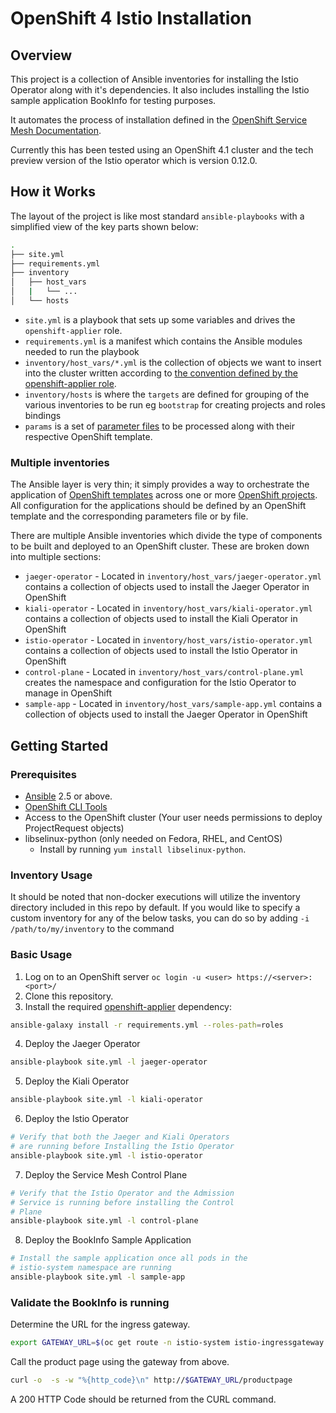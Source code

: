 # OpenShift 4 Istio Installation

## Overview

This project is a collection of Ansible inventories for installing the Istio Operator along with it's dependencies.  It also includes installing the Istio sample application BookInfo for testing purposes.

It automates the process of installation defined in the [OpenShift Service Mesh Documentation](https://docs.openshift.com/container-platform/4.1/service_mesh/service_mesh_install/installing-ossm.html).


Currently this has been tested using an OpenShift 4.1 cluster and the tech preview version of the Istio operator which is version 0.12.0.

## How it Works
The layout of the project is like most standard `ansible-playbooks` with a simplified view of the key parts shown below:
```bash
.
├── site.yml
├── requirements.yml
├── inventory
│   ├── host_vars
│   |   └── ...
│   └── hosts
```
 * `site.yml` is a playbook that sets up some variables and drives the `openshift-applier` role.
 * `requirements.yml` is a manifest which contains the Ansible modules needed to run the playbook 
 * `inventory/host_vars/*.yml` is the collection of objects we want to insert into the cluster written according to [the convention defined by the openshift-applier role](https://github.com/redhat-cop/openshift-applier/tree/master/roles/openshift-applier#sourcing-openshift-object-definitions).
 * `inventory/hosts` is where the `targets` are defined for grouping of the various inventories to be run eg `bootstrap` for creating projects and roles bindings
 * `params` is a set of [parameter files](https://docs.openshift.com/container-platform/;latest/dev_guide/templates.html#templates-parameters) to be processed along with their respective OpenShift template.

### Multiple inventories
The Ansible layer is very thin; it simply provides a way to orchestrate the application of [OpenShift templates](https://docs.openshift.com/container-platform/latest/dev_guide/templates.html) across one or more [OpenShift projects](https://docs.openshift.com/container-platform/latest/architecture/core_concepts/projects_and_users.html#projects). All configuration for the applications should be defined by an OpenShift template and the corresponding parameters file or by file.

There are multiple Ansible inventories which divide the type of components to be built and deployed to an OpenShift cluster. These are broken down into multiple sections:
* `jaeger-operator` - Located in `inventory/host_vars/jaeger-operator.yml` contains a collection of objects used to install the Jaeger Operator in OpenShift
* `kiali-operator` - Located in `inventory/host_vars/kiali-operator.yml` contains a collection of objects used to install the Kiali Operator in OpenShift
* `istio-operator` - Located in `inventory/host_vars/istio-operator.yml` contains a collection of objects used to install the Istio Operator in OpenShift
* `control-plane` - Located in `inventory/host_vars/control-plane.yml` creates the namespace and configuration for the Istio Operator to manage in OpenShift
* `sample-app` - Located in `inventory/host_vars/sample-app.yml` contains a collection of objects used to install the Jaeger Operator in OpenShift

## Getting Started

### Prerequisites 

* [Ansible](http://docs.ansible.com/ansible/latest/intro_installation.html) 2.5 or above.
* [OpenShift CLI Tools](https://docs.openshift.com/container-platform/latest/cli_reference/get_started_cli.html)
* Access to the OpenShift cluster (Your user needs permissions to deploy ProjectRequest objects)
* libselinux-python (only needed on Fedora, RHEL, and CentOS)
  - Install by running `yum install libselinux-python`.

### Inventory Usage
It should be noted that non-docker executions will utilize the inventory directory included in this repo by default. If you would like to specify a custom inventory for any of the below tasks, you can do so by adding `-i /path/to/my/inventory` to the command

### Basic Usage

1. Log on to an OpenShift server `oc login -u <user> https://<server>:<port>/`
2. Clone this repository.
3. Install the required [openshift-applier](https://github.com/redhat-cop/openshift-applier) dependency:
```bash
ansible-galaxy install -r requirements.yml --roles-path=roles
```
4. Deploy the Jaeger Operator
```bash
ansible-playbook site.yml -l jaeger-operator
```
5. Deploy the Kiali Operator
```bash
ansible-playbook site.yml -l kiali-operator
```
6. Deploy the Istio Operator
```bash
# Verify that both the Jaeger and Kiali Operators 
# are running before Installing the Istio Operator
ansible-playbook site.yml -l istio-operator
```
7. Deploy the Service Mesh Control Plane
```bash
# Verify that the Istio Operator and the Admission
# Service is running before installing the Control 
# Plane
ansible-playbook site.yml -l control-plane
```
8. Deploy the BookInfo Sample Application
```bash
# Install the sample application once all pods in the
# istio-system namespace are running
ansible-playbook site.yml -l sample-app
```

### Validate the BookInfo is running

Determine the URL for the ingress gateway.
```bash
export GATEWAY_URL=$(oc get route -n istio-system istio-ingressgateway -o jsonpath='{.spec.host}')
```

Call the product page using the gateway from above.
```bash
curl -o  -s -w "%{http_code}\n" http://$GATEWAY_URL/productpage
```

A 200 HTTP Code should be returned from the CURL command.